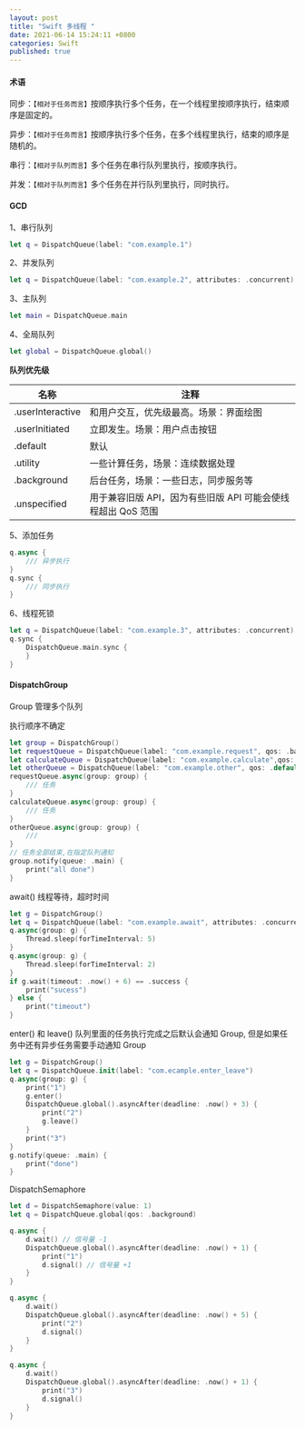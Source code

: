 ```yaml
---
layout: post
title: "Swift 多线程 "
date: 2021-06-14 15:24:11 +0800
categories: Swift
published: true
---
```


<link rel="stylesheet" href="/assets/css/style.css">

#### 术语

同步：`【相对于任务而言】`按顺序执行多个任务，在一个线程里按顺序执行，结束顺序是固定的。

异步：`【相对于任务而言】`按顺序执行多个任务，在多个线程里执行，结束的顺序是随机的。

串行：`【相对于队列而言】`多个任务在串行队列里执行，按顺序执行。

并发：`【相对于队列而言】`多个任务在并行队列里执行，同时执行。

#### GCD

1、串行队列

```swift
let q = DispatchQueue(label: "com.example.1")
```

2、并发队列

```swift
let q = DispatchQueue(label: "com.example.2", attributes: .concurrent)
```

3、主队列

```swift
let main = DispatchQueue.main
```

4、全局队列

```swift
let global = DispatchQueue.global()
```

**队列优先级**

| 名称             | 注释                                                         |
| ---------------- | ------------------------------------------------------------ |
| .userInteractive | 和用户交互，优先级最高。场景：界面绘图                       |
| .userInitiated   | 立即发生。场景：用户点击按钮                                 |
| .default         | 默认                                                         |
| .utility         | 一些计算任务，场景：连续数据处理                             |
| .background      | 后台任务，场景：一些日志，同步服务等                         |
| .unspecified     | 用于兼容旧版 API，因为有些旧版 API 可能会使线程超出 QoS 范围 |

5、添加任务

```swift
q.async {
    /// 异步执行
}
q.sync {
    /// 同步执行
}
```

6、线程死锁

```swift
let q = DispatchQueue(label: "com.example.3", attributes: .concurrent)
q.sync {
    DispatchQueue.main.sync {
    }
}
```

#### DispatchGroup

Group 管理多个队列

执行顺序不确定

```swift
let group = DispatchGroup()
let requestQueue = DispatchQueue(label: "com.example.request", qos: .background)
let calculateQueue = DispatchQueue(label: "com.example.calculate",qos: .utility)
let otherQueue = DispatchQueue(label: "com.example.other", qos: .default)
requestQueue.async(group: group) {
    /// 任务
}
calculateQueue.async(group: group) {
    /// 任务
}
otherQueue.async(group: group) {
    ///
}
// 任务全部结束,在指定队列通知
group.notify(queue: .main) {
    print("all done")
}
```

await() 线程等待，超时时间

```swift
let g = DispatchGroup()
let q = DispatchQueue(label: "com.example.await", attributes: .concurrent)
q.async(group: g) {
    Thread.sleep(forTimeInterval: 5)
}
q.async(group: g) {
    Thread.sleep(forTimeInterval: 2)
}
if g.wait(timeout: .now() + 6) == .success {
    print("sucess")
} else {
    print("timeout")
}
```

enter() 和 leave()
队列里面的任务执行完成之后默认会通知 Group, 但是如果任务中还有异步任务需要手动通知 Group

```swift
let g = DispatchGroup()
let q = DispatchQueue.init(label: "com.ecample.enter_leave")
q.async(group: g) {
    print("1")
    g.enter()
    DispatchQueue.global().asyncAfter(deadline: .now() + 3) {
        print("2")
        g.leave()
    }
    print("3")
}
g.notify(queue: .main) {
    print("done")
}
```

DispatchSemaphore

```swift
let d = DispatchSemaphore(value: 1)
let q = DispatchQueue.global(qos: .background)

q.async {
    d.wait() // 信号量 -1
    DispatchQueue.global().asyncAfter(deadline: .now() + 1) {
        print("1")
        d.signal() // 信号量 +1
    }
}

q.async {
    d.wait()
    DispatchQueue.global().asyncAfter(deadline: .now() + 5) {
        print("2")
        d.signal()
    }
}

q.async {
    d.wait()
    DispatchQueue.global().asyncAfter(deadline: .now() + 1) {
        print("3")
        d.signal()
    }
}
```

